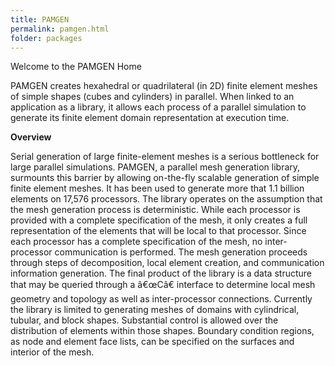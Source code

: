 ```yaml
---
title: PAMGEN
permalink: pamgen.html
folder: packages
---
```


Welcome to the PAMGEN Home

PAMGEN creates hexahedral or quadrilateral (in 2D) finite element meshes of simple shapes (cubes and cylinders) in parallel. 
When linked to an application as a library, it allows each process of a parallel simulation to generate its finite element domain representation at execution time.

**Overview**  

Serial generation of large finite-element meshes is a serious bottleneck for large parallel simulations. PAMGEN, a parallel mesh generation library, surmounts this barrier by allowing on-the-fly scalable generation of simple finite element meshes. It has been used to generate more that 1.1 billion elements on 17,576 processors. The library operates on the assumption that the mesh generation process is deterministic. 
While each processor is provided with a complete specification of the mesh, it only creates a full representation of the elements that will be local to that processor. Since each processor has a complete specification of the mesh, no inter-processor communication is performed. The mesh generation proceeds through steps of decomposition, local element creation, and communication information generation. The final product of the library is a data structure that may be queried through a â€œCâ€ interface to determine local mesh geometry and topology as well as inter-processor connections. Currently the library is limited to generating meshes of domains with cylindrical, tubular, and block shapes. Substantial control is allowed over the distribution of elements within those shapes. Boundary condition regions, as node and element face lists, can be specified on the surfaces and interior of the mesh.
